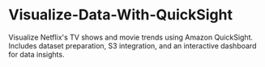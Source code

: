 # Visualize-Data-With-QuickSight
Visualize Netflix's TV shows and movie trends using Amazon QuickSight. Includes dataset preparation, S3 integration, and an interactive dashboard for data insights.
